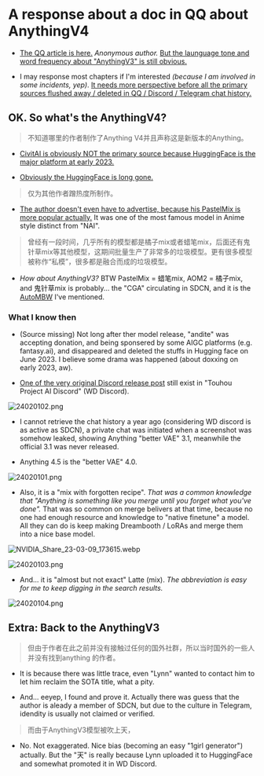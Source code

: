 # A response about a doc in QQ about AnythingV4 #

- [The QQ article is here.](https://docs.qq.com/doc/p/64b52b36f74e68f42f89733ab9901d57917c8575) *Anonymous author.* [But the launguage tone and word frequency about "AnythingV3" is still obvious.](./any3_qqid.md)

- I may response most chapters if I'm interested *(because I am involved in some incidents, yep)*. [It needs more perspective before all the primary sources flushed away / deleted in QQ / Discord / Telegram chat history.](https://www.historyskills.com/source-criticism/analysis/perspective/)

## OK. So what's the AnythingV4? ##

> 不知道哪里的作者制作了Anything V4并且声称这是新版本的Anything。

- [CivitAI is obviously NOT the primary source because HuggingFace is the major platform at early 2023.](https://civitai.com/models/4855/anythingelse-v4)

- [Obviously the HuggingFace is long gone.](https://huggingface.co/andite/anything-v4.0)

> 仅为其他作者蹭热度所制作。

- [The author doesn't even have to advertise, because his PastelMix is more popular actually.](https://civitai.com/models/5414?modelVersionId=6297) It was one of the most famous model in Anime style distinct from "NAI".

> 曾经有一段时间，几乎所有的模型都是橘子mix或者蜡笔mix，后面还有鬼针草mix等其他模型，这期间批量生产了非常多的垃圾模型。更有很多模型被称作“私模”，很多都是融合而成的垃圾模型。

- *How about AnythingV3?* BTW PastelMix = 蜡笔mix, AOM2 = 橘子mix, and 鬼针草mix is probably... the "CGA" circulating in SDCN, and it is the [AutoMBW](../ch01/autombw.md) I've mentioned.

### What I know then ###

- (Source missing) Not long after ther model release, "andite" was accepting donation, and being sponsered by some AIGC platforms (e.g. fantasy.ai), and disappeared and deleted the stuffs in Hugging face on June 2023. I believe some drama was happened (about doxxing on early 2023, aw). 

- [One of the very original Discord release post](https://discord.com/channels/930499730843250783/1063504188081971201/1063504188081971201) still exist in "Touhou Project AI Discord" (WD Discord).

![24020102.png](./img/24020102.png)

- I cannot retrieve the chat history a year ago (considering WD discord is as active as SDCN), a private chat was initiated when a screenshot was somehow leaked, showing Anything "better VAE" 3.1, meanwhile the official 3.1 was never released.

- Anything 4.5 is the "better VAE" 4.0.

![24020101.png](./img/24020101.png)

- Also, it is a "mix with forgotten recipe". *That was a common knowledge that "Anything is something like you merge until you forget what you've done".* That was so common on merge belivers at that time, because no one had enough resource and knowledge to "native finetune" a model. All they can do is keep making Dreambooth / LoRAs and merge them into a nice base model.

![NVIDIA_Share_23-03-09_173615.webp](./img/NVIDIA_Share_23-03-09_173615.webp)

![24020103.png](./img/24020103.png)

- And... it is "almost but not exact" Latte (mix). *The abbreviation is easy for me to keep digging in the search results.*

![24020104.png](./img/24020104.png)

## Extra: Back to the AnythingV3 ##

> 但由于作者在此之前并没有接触过任何的国外社群，所以当时国外的一些人并没有找到anything 的作者。

- It is because there was little trace, even "Lynn" wanted to contact him to let him reclaim the SOTA title, what a pity.

- And... eeyep, I found and prove it. Actually there was guess that the author is aleady a member of SDCN, but due to the culture in Telegram, idendity is usually not claimed or verified.

> 而由于AnythingV3模型被吹上天，

- No. Not exaggerated. Nice bias (becoming an easy "1girl generator") actually. But the "天" is really because Lynn uploaded it to HuggingFace and somewhat promoted it in WD Discord.